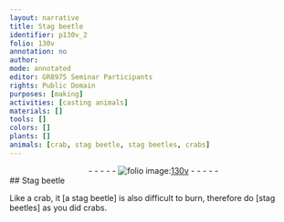 ```yaml
---
layout: narrative
title: Stag beetle
identifier: p130v_2
folio: 130v
annotation: no
author:
mode: annotated
editor: GR8975 Seminar Participants
rights: Public Domain
purposes: [making]
activities: [casting animals]
materials: []
tools: []
colors: []
plants: []
animals: [crab, stag beetle, stag beetles, crabs]
---
```


 <div class="folio" align="center">- - - - - <a href="http://gallica.bnf.fr/ark:/12148/btv1b10500001g/f266.item.r=.zoom" target="_blank"><img src="https://cu-mkp.github.io/GR8975-edition/assets/photo-icon.png" alt="folio image: " style="display:inline-block; margin-bottom:-3px;"/>130v</a> - - - - - </div> 
## Stag beetle 

  <span class="activity"></span> 
 Like a <span class="animal">crab</span>, it [a <span class="animal">stag beetle</span>] is also difficult to burn, therefore do [<span class="animal">stag beetles</span>] as you did <span class="animal">crabs</span>. 
 